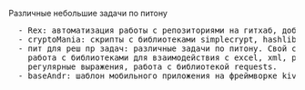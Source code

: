  Различные небольшие задачи по питону
 </br>
 <pre>  - Rex: автоматизация работы с репозиториями на гитхаб, добавление коммитов, переключение между репозиториями 
  - cryptoMania: скрипты с библиотеками simplecrypt, hashlib 
  - пит для реш пр задач: различные задачи по питону. Свой сервер, парсинг сайтов, 
    работа с библиотеками для взаимодействия с excel, xml, распакова архива и нахождение в нем файла,
    регулярные выражения, работа с библиотекой requests.
  - baseAndr: шаблон мобильного приложения на фреймворке kivy для Android с целью прослушивания музыки </pre>
